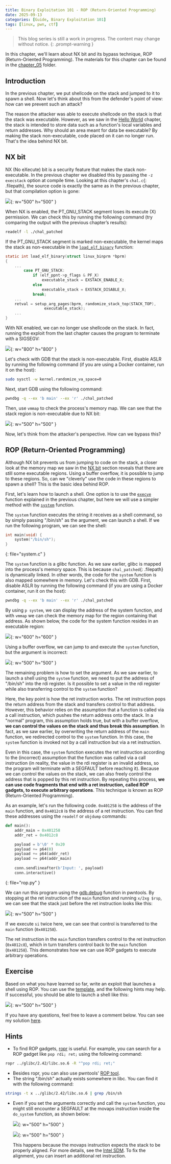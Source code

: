 ```yaml
---
title: Binary Exploitation 101 - ROP (Return-Oriented Programming)
date: 2025-09-13
categories: [Guide, Binary Exploitation 101]
tags: [linux, pwn, ctf]
---
```


> This blog series is still a work in progress. The content may change without notice.
{: .prompt-warning }

In this chapter, we'll learn about NX bit and its bypass technique, ROP (Return-Oriented Programming). The materials for this chapter can be found in the [chapter_05](https://github.com/r1ru/binary-exploitation-101/tree/main/chapter_05) folder.

## Introduction
In the previous chapter, we put shellcode on the stack and jumped to it to spawn a shell. Now let's think about this from the defender's point of view: how can we prevent such an attack?

The reason the attacker was able to execute shellcode on the stack is that the stack was executable. However, as we saw in the [Hello World](https://r1ru.github.io/posts/10/) chapter, the stack is intended to store data such as a function's local variables and return addresses. Why should an area meant for data be executable? By making the stack non-executable, code placed on it can no longer run. That's the idea behind NX bit.

## NX bit
NX (No eXecute) bit is a security feature that makes the stack non-executable. In the previous chapter we disabled this by passing the `-z execstack` option at compile time. Looking at this chapter's `chal.c`{: .filepath}, the source code is exactly the same as in the previous chapter, but that compilation option is gone:

![](/assets/img/posts/2025-09-13-13/0.jpg){: w="500" h="500" }

When NX is enabled, the PT_GNU_STACK segment loses its execute (X) permission. We can check this by running the following command (try comparing the output with the previous chapter’s results):
```bash
readelf -l ./chal_patched
```
If the PT_GNU_STACK segment is marked non-executable, the kernel maps the stack as non-executable in the [`load_elf_binary`](https://elixir.bootlin.com/linux/v6.16.7/A/ident/load_elf_binary) function:
```c
static int load_elf_binary(struct linux_binprm *bprm)
{
    ...
		case PT_GNU_STACK:
			if (elf_ppnt->p_flags & PF_X)
				executable_stack = EXSTACK_ENABLE_X;
			else
				executable_stack = EXSTACK_DISABLE_X;
			break;
    ...
	retval = setup_arg_pages(bprm, randomize_stack_top(STACK_TOP),
				 executable_stack);
    ...
}
```
With NX enabled, we can no longer use shellcode on the stack. In fact, running the exploit from the last chapter causes the program to terminate with a SIGSEGV:

![](/assets/img/posts/2025-09-13-13/1.jpg){: w="800" h="800" }

Let's check with GDB that the stack is non-executable. First, disable ASLR by running the following command (if you are using a Docker container, run it on the host):
```bash
sudo sysctl -w kernel.randomize_va_space=0
```
Next, start GDB using the following command:
```bash
pwndbg -q --ex 'b main' --ex 'r' ./chal_patched
```
Then, use `vmmap` to check the process's memory map. We can see that the stack region is non-executable due to NX bit:

![](/assets/img/posts/2025-09-13-13/2.jpg){: w="500" h="500" }

Now, let's think from the attacker's perspective. How can we bypass this?

## ROP (Return-Oriented Programming)
Although NX bit prevents us from jumping to code on the stack, a closer look at the memory map we saw in the [NX bit](#nx-bit) section reveals that there are still some executable regions. Using a buffer overflow, it is possible to jump to these regions. So, can we "cleverly" use the code in these regions to spawn a shell? This is the basic idea behind ROP.

First, let's learn how to launch a shell. One option is to use the [`execve`](https://man7.org/linux/man-pages/man2/execve.2.html) function explained in the previous chapter, but here we will use a simpler method with the [`system`](https://man7.org/linux/man-pages/man3/system.3.html) function.

The `system` function executes the string it receives as a shell command, so by simply passing "/bin/sh" as the argument, we can launch a shell. If we run the following program, we can see the shell:
```c
int main(void) {
    system("/bin/sh");
}
```
{: file="system.c" }

The `system` function is a glibc function. As we saw earlier, glibc is mapped into the process's memory space. This is because `chal_patched`{: .filepath} is dynamically linked. In other words, the code for the `system` function is also mapped somewhere in memory. Let's check this with GDB. First, disable ASLR by running the following command (if you are using a Docker container, run it on the host):
```bash
pwndbg -q --ex 'b main' --ex 'r' ./chal_patched
```
By using `p system`, we can display the address of the system function, and with `vmmap` we can check the memory map for the region containing that address. As shown below, the code for the system function resides in an executable region:

![](/assets/img/posts/2025-09-13-13/3.jpg){: w="600" h="600" }

Using a buffer overflow, we can jump to and execute the `system` function, but the argument is incorrect:

![](/assets/img/posts/2025-09-13-13/4.jpg){: w="500" h="500" }

The remaining problem is how to set the argument. As we saw earlier, to launch a shell using the `system` function, we need to put the address of "/bin/sh" into the rdi register. Is it possible to set a value in the rdi register while also transferring control to the `system` function?

Here, the key point is how the ret instruction works. The ret instruction pops the return address from the stack and transfers control to that address. However, this behavior relies on the assumption that a function is called via a call instruction, which pushes the return address onto the stack. In a "normal" program, this assumption holds true, but with a buffer overflow, **we can control the values on the stack and thus break this assumption**. In fact, as we saw earlier, by overwriting the return address of the `main` function, we redirected control to the `system` function. In this case, the `system` function is invoked not by a call instruction but via a ret instruction.

Even in this case, the `system` function executes the ret instruction according to the (incorrect) assumption that the function was called via a call instruction (in reality, the value in the rdi register is an invalid address, so the program will terminate with a SEGFAULT before reaching it). Because we can control the values on the stack, we can also freely control the address that is popped by this ret instruction. By repeating this process, **we can use code fragments that end with a ret instruction, called ROP gadgets, to execute arbitrary operations**. This technique is known as ROP (Return-Oriented Programming).

As an example, let's run the following code. `0x401258` is the address of the `main` function, and `0x4012c8` is the address of a ret instruction. You can find these addresses using the `readelf` or `objdump` commands:
```python
def main():
    addr_main = 0x401258
    addr_ret = 0x4012c8

    payload = b'\0' * 0x20
    payload += p64(0)
    payload += p64(addr_ret)
    payload += p64(addr_main)
    
    conn.sendlineafter(b'Input: ', payload)
    conn.interactive()
```
{: file="rop.py" }

We can run this program using the [gdb.debug](https://docs.pwntools.com/en/stable/gdb.html#pwnlib.gdb.debug) function in pwntools. By stopping at the ret instruction of the `main` function and running `x/2xg $rsp`, we can see that the stack just before the ret instruction looks like this:

![](/assets/img/posts/2025-09-13-13/5.jpg){: w="500" h="500" }

If we execute `si` twice here, we can see that control is transferred to the `main` function (`0x401258`).

The ret instruction in the `main` function transfers control to the ret instruction (`0x4012c8`), which in turn transfers control back to the `main` function (`0x401258`). This demonstrates how we can use ROP gadgets to execute arbitrary operations.

## Exercise
Based on what you have learned so far, write an exploit that launches a shell using ROP. You can use the [template](https://github.com/r1ru/binary-exploitation-101/blob/main/exploit_template.py), and the following hints may help. If successful, you should be able to launch a shell like this:

![](/assets/img/posts/2025-09-13-13/6.jpg){: w="500" h="500" }

If you have any questions, feel free to leave a comment below. You can see my solution [here](https://github.com/r1ru/binary-exploitation-101/blob/main/chapter_05/solution.py).

## Hints
- To find ROP gadgets, [ropr](https://github.com/Ben-Lichtman/ropr) is useful. For example, you can search for a ROP gadget like `pop rdi; ret;` using the following command:
```bash
ropr ../glibc/2.42/libc.so.6 -R "^pop rdi; ret;"
```
- Besides ropr, you can also use pwntools' [ROP tool](https://docs.pwntools.com/en/stable/rop/rop.html#module-pwnlib.rop.rop).
- The string "/bin/sh" actually exists somewhere in libc. You can find it with the following command:
```bash
strings -t x ../glibc/2.42/libc.so.6 | grep /bin/sh
```
- Even if you set the arguments correctly and call the `system` function, you might still encounter a SEGFAULT at the movaps instruction inside the `do_system` function, as shown below:

    ![](/assets/img/posts/2025-09-13-13/7.jpg){: w="500" h="500" }

    ![](/assets/img/posts/2025-09-13-13/8.jpg){: w="500" h="500" }

    This happens because the movaps instruction expects the stack to be properly aligned. For more details, see the [Intel SDM](https://www.intel.com/content/www/us/en/developer/articles/technical/intel-sdm.html). To fix the alignment, you can insert an additional ret instruction.